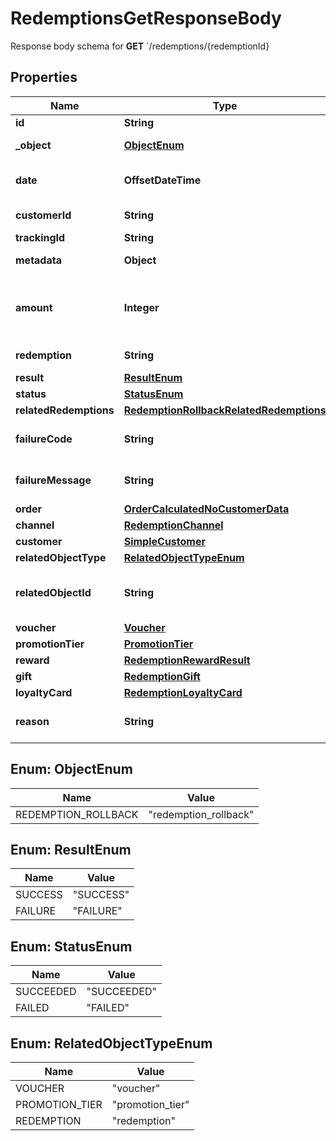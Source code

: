 

# RedemptionsGetResponseBody

Response body schema for **GET** `/redemptions/{redemptionId}

## Properties

| Name | Type | Description | Notes |
|------------ | ------------- | ------------- | -------------|
|**id** | **String** | Unique redemption ID. |  |
|**_object** | [**ObjectEnum**](#ObjectEnum) | The type of the object represented by the JSON |  |
|**date** | **OffsetDateTime** | Timestamp representing the date and time when the object was created. The value is shown in the ISO 8601 format. |  |
|**customerId** | **String** | Unique customer ID of the redeeming customer. |  [optional] |
|**trackingId** | **String** | Hashed customer source ID. |  [optional] |
|**metadata** | **Object** | The metadata object stores all custom attributes assigned to the redemption. |  [optional] |
|**amount** | **Integer** | A positive integer in the smallest currency unit (e.g. 100 cents for $1.00) representing the total amount of the order. This is the sum of the order items&#39; amounts. |  [optional] |
|**redemption** | **String** | Unique redemption ID of the parent redemption. |  [optional] |
|**result** | [**ResultEnum**](#ResultEnum) | Redemption result. |  |
|**status** | [**StatusEnum**](#StatusEnum) | Redemption status. |  |
|**relatedRedemptions** | [**RedemptionRollbackRelatedRedemptions**](RedemptionRollbackRelatedRedemptions.md) |  |  [optional] |
|**failureCode** | **String** | If the result is &#x60;FAILURE&#x60;, this parameter will provide a generic reason as to why the redemption failed. |  [optional] |
|**failureMessage** | **String** | If the result is &#x60;FAILURE&#x60;, this parameter will provide a more expanded reason as to why the redemption failed. |  [optional] |
|**order** | [**OrderCalculatedNoCustomerData**](OrderCalculatedNoCustomerData.md) |  |  [optional] |
|**channel** | [**RedemptionChannel**](RedemptionChannel.md) |  |  |
|**customer** | [**SimpleCustomer**](SimpleCustomer.md) |  |  [optional] |
|**relatedObjectType** | [**RelatedObjectTypeEnum**](#RelatedObjectTypeEnum) | Defines the related object. |  |
|**relatedObjectId** | **String** | Unique related object ID assigned by Voucherify, i.e. v_lfZi4rcEGe0sN9gmnj40bzwK2FH6QUno for a voucher. |  |
|**voucher** | [**Voucher**](Voucher.md) |  |  [optional] |
|**promotionTier** | [**PromotionTier**](PromotionTier.md) |  |  [optional] |
|**reward** | [**RedemptionRewardResult**](RedemptionRewardResult.md) |  |  [optional] |
|**gift** | [**RedemptionGift**](RedemptionGift.md) |  |  [optional] |
|**loyaltyCard** | [**RedemptionLoyaltyCard**](RedemptionLoyaltyCard.md) |  |  [optional] |
|**reason** | **String** | System generated cause for the redemption being invalid in the context of the provided parameters. |  [optional] |



## Enum: ObjectEnum

| Name | Value |
|---- | -----|
| REDEMPTION_ROLLBACK | &quot;redemption_rollback&quot; |



## Enum: ResultEnum

| Name | Value |
|---- | -----|
| SUCCESS | &quot;SUCCESS&quot; |
| FAILURE | &quot;FAILURE&quot; |



## Enum: StatusEnum

| Name | Value |
|---- | -----|
| SUCCEEDED | &quot;SUCCEEDED&quot; |
| FAILED | &quot;FAILED&quot; |



## Enum: RelatedObjectTypeEnum

| Name | Value |
|---- | -----|
| VOUCHER | &quot;voucher&quot; |
| PROMOTION_TIER | &quot;promotion_tier&quot; |
| REDEMPTION | &quot;redemption&quot; |



